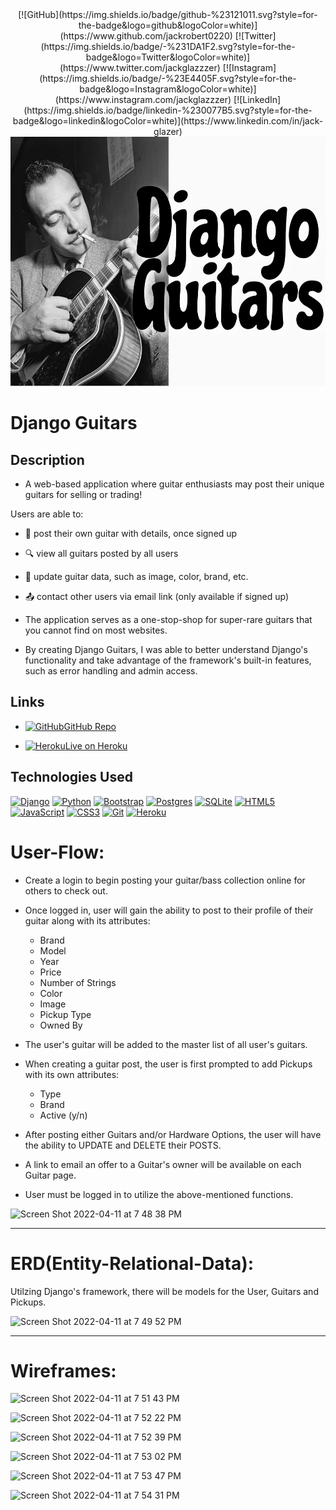 <div align="center">
[![GitHub](https://img.shields.io/badge/github-%23121011.svg?style=for-the-badge&logo=github&logoColor=white)](https://www.github.com/jackrobert0220)
[![Twitter](https://img.shields.io/badge/<Twitter>-%231DA1F2.svg?style=for-the-badge&logo=Twitter&logoColor=white)](https://www.twitter.com/jackglazzzer)
[![Instagram](https://img.shields.io/badge/<Instagram>-%23E4405F.svg?style=for-the-badge&logo=Instagram&logoColor=white)](https://www.instagram.com/jackglazzzer)
[![LinkedIn](https://img.shields.io/badge/linkedin-%230077B5.svg?style=for-the-badge&logo=linkedin&logoColor=white)](https://www.linkedin.com/in/jack-glazer)
</div>

<div align="center">
  <img src="main_app/static/images/logo_2.jpg" alt="logo" width="600" height="399">
</div>
 
# Django Guitars

## Description

- A web-based application where guitar enthusiasts may post their unique guitars for selling or trading!
   
Users are able to:
- 🎸 post their own guitar with details, once signed up
- 🔍 view all guitars posted by all users
- 📲 update guitar data, such as image, color, brand, etc.
- 📤 contact other users via email link (only available if signed up)

- The application serves as a one-stop-shop for super-rare guitars that you cannot find on most websites. 

- By creating Django Guitars, I was able to better understand Django's functionality and take advantage of the framework's built-in features, such as error handling and admin access. 

## Links

- [![GitHub](https://img.shields.io/badge/github-%23121011.svg?style=for-the-badge&logo=github&logoColor=white)](https://github.com/jackrobert0220/Django-Guitars)[GitHub Repo](https://github.com/jackrobert0220/Django-Guitars/ "Django Guitars Repo")

- [![Heroku](https://img.shields.io/badge/heroku-%23430098.svg?style=for-the-badge&logo=heroku&logoColor=white)](https://djangoguitars.herokuapp.com/)[Live on Heroku](https://djangoguitars.herokuapp.com/ "Live View")

## Technologies Used
[![Django](https://img.shields.io/badge/django-%23092E20.svg?style=for-the-badge&logo=django&logoColor=white)](https://www.djangoproject.com/)
[![Python](https://img.shields.io/badge/python-3670A0?style=for-the-badge&logo=python&logoColor=ffdd54)](https://www.python.org/)
[![Bootstrap](https://img.shields.io/badge/bootstrap-%23563D7C.svg?style=for-the-badge&logo=bootstrap&logoColor=white)](https://getbootstrap.com/)
[![Postgres](https://img.shields.io/badge/postgres-%23316192.svg?style=for-the-badge&logo=postgresql&logoColor=white)](https://www.postgresql.org/)
[![SQLite](https://img.shields.io/badge/sqlite-%2307405e.svg?style=for-the-badge&logo=sqlite&logoColor=white)](https://www.sqlite.org/index.html)
[![HTML5](https://img.shields.io/badge/html5-%23E34F26.svg?style=for-the-badge&logo=html5&logoColor=white)](https://developer.mozilla.org/en-US/docs/Learn/Getting_started_with_the_web/HTML_basics)
[![JavaScript](https://img.shields.io/badge/javascript-%23323330.svg?style=for-the-badge&logo=javascript&logoColor=%23F7DF1E)](https://developer.mozilla.org/en-US/docs/Web/JavaScript)
[![CSS3](https://img.shields.io/badge/css3-%231572B6.svg?style=for-the-badge&logo=css3&logoColor=white)](https://developer.mozilla.org/en-US/docs/Web/CSS)
[![Git](https://img.shields.io/badge/git-%23F05033.svg?style=for-the-badge&logo=git&logoColor=white)](https://git-scm.com/)
[![Heroku](https://img.shields.io/badge/heroku-%23430098.svg?style=for-the-badge&logo=heroku&logoColor=white)](https://dashboard.heroku.com/)
 
# User-Flow:

- Create a login to begin posting your guitar/bass collection online for others to check out.

- Once logged in, user will gain the ability to post to their profile of 
   their guitar along with its attributes: 
   - Brand
   - Model
   - Year
   - Price 
   - Number of Strings 
   - Color
   - Image
   - Pickup Type
   - Owned By

- The user's guitar will be added to the master list of all user's guitars.

- When creating a guitar post, the user is first prompted to add Pickups with its own attributes:
    - Type
    - Brand
    - Active (y/n)

- After posting either Guitars and/or Hardware Options, the user will 
   have the ability to UPDATE and DELETE their POSTS.

- A link to email an offer to a Guitar's owner will be available on each Guitar page.

- User must be logged in to utilize the above-mentioned functions.

![Screen Shot 2022-04-11 at 7 48 38 PM](https://user-images.githubusercontent.com/91999893/162869461-d3f41292-babf-4d77-a5e2-a07b9cc66f47.png)


----------------------------------------------------------------------------------------------------------

# ERD(Entity-Relational-Data):

Utilzing Django's framework, there will be models for the User, Guitars and Pickups.

![Screen Shot 2022-04-11 at 7 49 52 PM](https://user-images.githubusercontent.com/91999893/162869555-2f868c95-6619-49d1-94d6-6d4ff5d18b49.png)


----------------------------------------------------------------------------------------------------------

# Wireframes:

![Screen Shot 2022-04-11 at 7 51 43 PM](https://user-images.githubusercontent.com/91999893/162869756-ab9912c3-575f-478a-8f4f-c0e8a6aa6952.png)

![Screen Shot 2022-04-11 at 7 52 22 PM](https://user-images.githubusercontent.com/91999893/162869822-353904f2-743d-48af-8999-59353c4d2ab2.png)

![Screen Shot 2022-04-11 at 7 52 39 PM](https://user-images.githubusercontent.com/91999893/162869843-3e81aef1-b015-4f7d-954c-a8ed9f434514.png)

![Screen Shot 2022-04-11 at 7 53 02 PM](https://user-images.githubusercontent.com/91999893/162869886-d080024c-889f-4bee-8b0c-916cebeb8c4f.png)

![Screen Shot 2022-04-11 at 7 53 47 PM](https://user-images.githubusercontent.com/91999893/162869970-73c958cd-a32d-45ce-9d9d-302aa97335b3.png)

![Screen Shot 2022-04-11 at 7 54 31 PM](https://user-images.githubusercontent.com/91999893/162870049-59a69da7-a358-4082-9de4-0a62bcfe8003.png)







